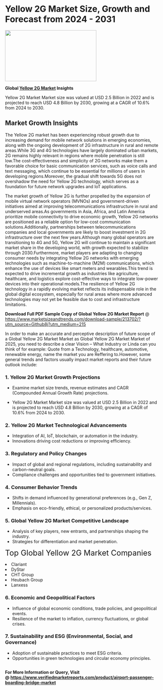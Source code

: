 <H1>Yellow 2G Market Size, Growth and Forecast from 2024 - 2031</H1><img class="aligncenter size-medium wp-image-584254" src="https://thirdeyenews.in/wp-content/uploads/2024/09/Global-Market-Research-300x168.jpeg" alt="" width="300" height="168" /><p><strong>Global&nbsp;<a href="https://www.marketsizeandtrends.com/download-sample/213702/?utm_source=Github8j?utm_medium=215">Yellow 2G Market</a> Insights</strong></p><p>Yellow 2G Market Market size was valued at USD 2.5 Billion in 2022 and is projected to reach USD 4.8 Billion by 2030, growing at a CAGR of 10.6% from 2024 to 2030.</p><p><h2>Market Growth Insights</h2> <p>The Yellow 2G market has been experiencing robust growth due to increasing demand for mobile network solutions in emerging economies, along with the ongoing development of 2G infrastructure in rural and remote areas.While 3G and 4G technologies have largely dominated urban markets, 2G remains highly relevant in regions where mobile penetration is still low.The cost-effectiveness and simplicity of 2G networks make them a favorable choice for basic communication services, such as voice calls and text messaging, which continue to be essential for millions of users in developing regions.Moreover, the gradual shift towards 5G does not overshadow the need for Yellow 2G technology, which serves as a foundation for future network upgrades and IoT applications.</p> <p>The market growth of Yellow 2G is further propelled by the expansion of mobile virtual network operators (MVNOs) and government-driven initiatives aimed at improving telecommunications infrastructure in rural and underserved areas.As governments in Asia, Africa, and Latin America prioritize mobile connectivity to drive economic growth, Yellow 2G networks are positioned as a reliable option for low-cost communication solutions.Additionally, partnerships between telecommunications companies and local governments are likely to boost investment in 2G infrastructure over the next few years.Although many global operators are transitioning to 4G and 5G, Yellow 2G will continue to maintain a significant market share in the developing world, with growth expected to stabilize through 2030.Furthermore, market players are adapting to changing consumer needs by integrating Yellow 2G networks with emerging technologies such as machine-to-machine (M2M) communications, which enhance the use of devices like smart meters and wearables.This trend is expected to drive incremental growth as industries like agriculture, healthcare, and logistics explore cost-effective ways to integrate low-power devices into their operational models.The resilience of Yellow 2G technology in a rapidly evolving market reflects its indispensable role in the global digital ecosystem, especially for rural areas where more advanced technologies may not yet be feasible due to cost and infrastructure limitations.<p><span class=""><strong>Download Full PDF Sample Copy of Global Yellow 2G Market Report</strong> @ <a href="https://www.marketsizeandtrends.com/download-sample/213702/?utm_source=Github8j?utm_medium=215" target="_blank">https://www.marketsizeandtrends.com/download-sample/213702/?utm_source=Github8j?utm_medium=215</a></span></p><p>In order to make an accurate and perceptive description of future scope of a Global&nbsp;Yellow 2G Market Market as Global&nbsp;Yellow 2G Market Market of 2025, you need to describe a clear Vision &ndash; What Industry or Linda can you think of for example: Quote from a Technology, healthcare, automotive, renewable energy, name the market you are Reffering to.However, some general trends and factors usually impact market reports and their future outlook include:</p><h3>1.&nbsp;<strong>Yellow 2G Market Growth Projections</strong></h3><ul><li>Examine market size trends, revenue estimates and CAGR (Compounded Annual Growth Rate) projections.</li><li><p>Yellow 2G Market Market size was valued at USD 2.5 Billion in 2022 and is projected to reach USD 4.8 Billion by 2030, growing at a CAGR of 10.6% from 2024 to 2030.</p></li></ul><h3>2.&nbsp;<strong>Yellow 2G Market Technological Advancements</strong></h3><ul><li>Integration of AI, IoT, blockchain, or automation in the industry.</li><li>Innovations driving cost reductions or improving efficiency.</li></ul><h3>3.&nbsp;<strong>Regulatory and Policy Changes</strong></h3><ul><li>Impact of global and regional regulations, including sustainability and carbon-neutral goals.</li><li>Compliance challenges and opportunities tied to government initiatives.</li></ul><h3>4.&nbsp;<strong>Consumer Behavior Trends</strong></h3><ul><li>Shifts in demand influenced by generational preferences (e.g., Gen Z, Millennials).</li><li>Emphasis on eco-friendly, ethical, or personalized products/services.</li></ul><h3>5.&nbsp;<strong>Global Yellow 2G Market Competitive Landscape</strong></h3><ul><li>Analysis of key players, new entrants, and partnerships shaping the industry.</li><li>Strategies for differentiation and market penetration.</li></ul><p data-pm-slice="1 1 []"><span style="color: inherit; font-family: inherit; font-size: 25px;">Top Global Yellow 2G Market Companies</span></p><div class="" data-test-id=""><p><li>Clariant</li><li> DyStar</li><li> CHT Group</li><li> Heubach Group</li><li> Lanxess</li></p></div><h3>6.&nbsp;<strong>Economic and Geopolitical Factors</strong></h3><ul><li>Influence of global economic conditions, trade policies, and geopolitical events.</li><li>Resilience of the market to inflation, currency fluctuations, or global crises.</li></ul><h3>7.&nbsp;<strong>Sustainability and ESG (Environmental, Social, and Governance)</strong></h3><ul><li>Adoption of sustainable practices to meet ESG criteria.</li><li>Opportunities in green technologies and circular economy principles.</li></ul><h2><strong style="font-size: 14px;">For More Information or Query, Visit @&nbsp;</strong><a style="background-color: #ffffff; font-size: 14px;" href="https://www.marketsizeandtrends.com/report/yellow-2g-market/" target="_blank">https://www.verifiedmarketreports.com/product/airport-passenger-boarding-bridge-market</a></h2>